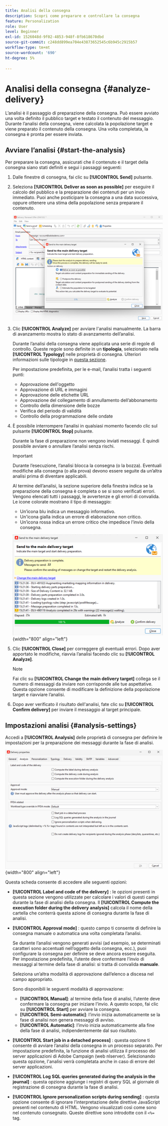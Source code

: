 ```yaml
---
title: Analisi della consegna
description: Scopri come preparare e controllare la consegna
feature: Personalization
role: User
level: Beginner
exl-id: 1526048d-9f02-4853-948f-8fb618670dbd
source-git-commit: c248dd899ea704e43873652545c6b945c2915b57
workflow-type: tm+mt
source-wordcount: '690'
ht-degree: 5%

---
```


# Analisi della consegna {#analyze-delivery}

L’analisi è il passaggio di preparazione della consegna. Può essere avviato una volta definito il pubblico target e testato il contenuto del messaggio. Durante l’analisi della consegna, viene calcolata la popolazione target e viene preparato il contenuto della consegna. Una volta completata, la consegna è pronta per essere inviata.

## Avviare l’analisi {#start-the-analysis}

Per preparare la consegna, assicurati che il contenuto e il target della consegna siano stati definiti e segui i passaggi seguenti:

1. Dalle finestre di consegna, fai clic su **[!UICONTROL Send]** pulsante.
1. Seleziona **[!UICONTROL Deliver as soon as possible]** per eseguire il calcolo del pubblico e la preparazione dei contenuti per un invio immediato. Puoi anche posticipare la consegna a una data successiva, oppure ottenere una stima della popolazione senza preparare il contenuto.

   ![](assets/delivery-analysis-start.png)

1. Clic **[!UICONTROL Analyze]** per avviare l&#39;analisi manualmente. La barra di avanzamento mostra lo stato di avanzamento dell’analisi.

   Durante l’analisi della consegna viene applicata una serie di regole di controllo. Queste regole sono definite in un **tipologia**, selezionato nella **[!UICONTROL Typology]** nelle proprietà di consegna. Ulteriori informazioni sulle tipologie in [questa sezione](../../automation/campaign-opt/campaign-typologies.md).

   Per impostazione predefinita, per le e-mail, l’analisi tratta i seguenti punti:

   * Approvazione dell&#39;oggetto
   * Approvazione di URL e immagini
   * Approvazione delle etichette URL
   * Approvazione del collegamento di annullamento dell’abbonamento
   * Controllo della dimensione delle bozze
   * Verifica del periodo di validità
   * Controllo della programmazione delle ondate


1. È possibile interrompere l’analisi in qualsiasi momento facendo clic sul pulsante **[!UICONTROL Stop]** pulsante.

   Durante la fase di preparazione non vengono inviati messaggi. È quindi possibile avviare o annullare l’analisi senza rischi.

   >[!IMPORTANT]
   >
   >Durante l’esecuzione, l’analisi blocca la consegna (o la bozza). Eventuali modifiche alla consegna (o alla prova) devono essere seguite da un’altra analisi prima di diventare applicabili.

   Al termine dell’analisi, la sezione superiore della finestra indica se la preparazione della consegna è completa o se si sono verificati errori. Vengono elencati tutti i passaggi, le avvertenze e gli errori di convalida. Le icone colorate mostrano il tipo di messaggio:

   * Un’icona blu indica un messaggio informativo.
   * Un&#39;icona gialla indica un errore di elaborazione non critico.
   * Un’icona rossa indica un errore critico che impedisce l’invio della consegna.

   ![](assets/delivery-analysis-results.png){width="800" align="left"}

1. Clic **[!UICONTROL Close]** per correggere gli eventuali errori. Dopo aver apportato le modifiche, riavvia l’analisi facendo clic su **[!UICONTROL Analyze]**.

   >[!NOTE]
   >
   >Fai clic su **[!UICONTROL Change the main delivery target]** collega se il numero di messaggi da inviare non corrisponde alle tue aspettative. Questa opzione consente di modificare la definizione della popolazione target e riavviare l’analisi.

1. Dopo aver verificato il risultato dell&#39;analisi, fate clic su **[!UICONTROL Confirm delivery]** per inviare il messaggio al target principale.


## Impostazioni analisi {#analysis-settings}

Accedi a **[!UICONTROL Analysis]** delle proprietà di consegna per definire le impostazioni per la preparazione dei messaggi durante la fase di analisi.

![](assets/delivery-properties-analysis-tab.png){width="800" align="left"}

Questa scheda consente di accedere alle seguenti opzioni:

* **[!UICONTROL Label and code of the delivery]** : le opzioni presenti in questa sezione vengono utilizzate per calcolare i valori di questi campi durante la fase di analisi della consegna. Il **[!UICONTROL Compute the execution folder during the delivery analysis]** calcola il nome della cartella che conterrà questa azione di consegna durante la fase di analisi.

* **[!UICONTROL Approval mode]** : questo campo ti consente di definire la consegna manuale o automatica una volta completata l’analisi.

   Se durante l’analisi vengono generati avvisi (ad esempio, se determinati caratteri sono accentuati nell’oggetto della consegna, ecc.), puoi configurare la consegna per definire se deve ancora essere eseguita. Per impostazione predefinita, l’utente deve confermare l’invio di messaggi al termine della fase di analisi: si tratta di convalida **manuale**.

   Seleziona un’altra modalità di approvazione dall’elenco a discesa nel campo appropriato.

   Sono disponibili le seguenti modalità di approvazione:

   * **[!UICONTROL Manual]**: al termine della fase di analisi, l’utente deve confermare la consegna per iniziare l’invio. A questo scopo, fai clic su **[!UICONTROL Start]** per avviare la consegna.
   * **[!UICONTROL Semi-automatic]**: l’invio inizia automaticamente se la fase di analisi non genera messaggi di avviso.
   * **[!UICONTROL Automatic]**: l’invio inizia automaticamente alla fine della fase di analisi, indipendentemente dal suo risultato.

* **[!UICONTROL Start job in a detached process]** : questa opzione ti consente di avviare l’analisi della consegna in un processo separato. Per impostazione predefinita, la funzione di analisi utilizza il processo del server applicazioni di Adobe Campaign (web nlserver). Selezionando questa opzione, l&#39;analisi verrà completata anche in caso di errore del server applicazioni.
* **[!UICONTROL Log SQL queries generated during the analysis in the journal]** : questa opzione aggiunge i registri di query SQL al giornale di registrazione di consegna durante la fase di analisi.
* **[!UICONTROL Ignore personalization scripts during sending]** : questa opzione consente di ignorare l’interpretazione delle direttive JavaScript presenti nel contenuto di HTML. Vengono visualizzati così come sono nel contenuto consegnato. Queste direttive sono introdotte con il `<%=` tag.
